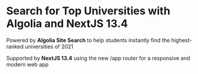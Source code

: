 # Search for Top Universities with Algolia and NextJS 13.4
Powered by **Algolia Site Search** to help students instantly find the highest-ranked universities of 2021 
</br>

Supported by **NextJS 13.4** using the new /app router for a responsive and modern web app
</br>

## 
